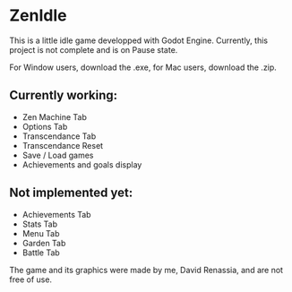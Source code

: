 # ZenIdle

This is a little idle game developped with Godot Engine. Currently, this project is not complete and is on Pause state.

For Window users, download the .exe, for Mac users, download the .zip.

## Currently working:
- Zen Machine Tab
- Options Tab
- Transcendance Tab
- Transcendance Reset
- Save / Load games
- Achievements and goals display

## Not implemented yet:
- Achievements Tab
- Stats Tab
- Menu Tab
- Garden Tab
- Battle Tab

The game and its graphics were made by me, David Renassia, and are not free of use.
